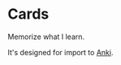 Cards
=====

Memorize what I learn.


It's designed for import to [Anki](https://apps.ankiweb.net/).

